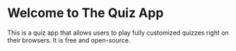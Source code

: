 # Welcome to The Quiz App

This is a quiz app that allows users to play fully customized quizzes right on their browsers. It is free and open-source.

